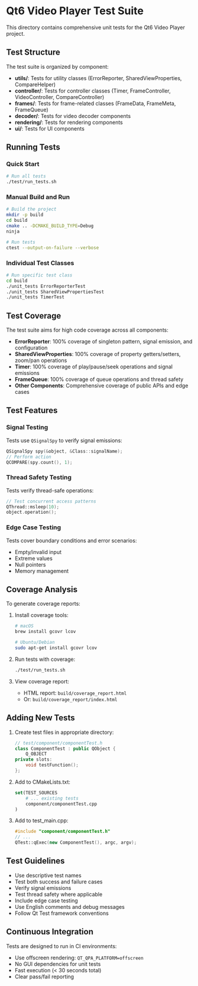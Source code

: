 # Qt6 Video Player Test Suite

This directory contains comprehensive unit tests for the Qt6 Video Player project.

## Test Structure

The test suite is organized by component:

- **utils/**: Tests for utility classes (ErrorReporter, SharedViewProperties, CompareHelper)
- **controller/**: Tests for controller classes (Timer, FrameController, VideoController, CompareController)
- **frames/**: Tests for frame-related classes (FrameData, FrameMeta, FrameQueue)
- **decoder/**: Tests for video decoder components
- **rendering/**: Tests for rendering components
- **ui/**: Tests for UI components

## Running Tests

### Quick Start
```bash
# Run all tests
./test/run_tests.sh
```

### Manual Build and Run
```bash
# Build the project
mkdir -p build
cd build
cmake .. -DCMAKE_BUILD_TYPE=Debug
ninja

# Run tests
ctest --output-on-failure --verbose
```

### Individual Test Classes
```bash
# Run specific test class
cd build
./unit_tests ErrorReporterTest
./unit_tests SharedViewPropertiesTest
./unit_tests TimerTest
```

## Test Coverage

The test suite aims for high code coverage across all components:

- **ErrorReporter**: 100% coverage of singleton pattern, signal emission, and configuration
- **SharedViewProperties**: 100% coverage of property getters/setters, zoom/pan operations
- **Timer**: 100% coverage of play/pause/seek operations and signal emissions
- **FrameQueue**: 100% coverage of queue operations and thread safety
- **Other Components**: Comprehensive coverage of public APIs and edge cases

## Test Features

### Signal Testing
Tests use `QSignalSpy` to verify signal emissions:
```cpp
QSignalSpy spy(&object, &Class::signalName);
// Perform action
QCOMPARE(spy.count(), 1);
```

### Thread Safety Testing
Tests verify thread-safe operations:
```cpp
// Test concurrent access patterns
QThread::msleep(10);
object.operation();
```

### Edge Case Testing
Tests cover boundary conditions and error scenarios:
- Empty/invalid input
- Extreme values
- Null pointers
- Memory management

## Coverage Analysis

To generate coverage reports:

1. Install coverage tools:
   ```bash
   # macOS
   brew install gcovr lcov
   
   # Ubuntu/Debian
   sudo apt-get install gcovr lcov
   ```

2. Run tests with coverage:
   ```bash
   ./test/run_tests.sh
   ```

3. View coverage report:
   - HTML report: `build/coverage_report.html`
   - Or: `build/coverage_report/index.html`

## Adding New Tests

1. Create test files in appropriate directory:
   ```cpp
   // test/component/componentTest.h
   class ComponentTest : public QObject {
       Q_OBJECT
   private slots:
       void testFunction();
   };
   ```

2. Add to CMakeLists.txt:
   ```cmake
   set(TEST_SOURCES
       # ... existing tests
       component/componentTest.cpp
   )
   ```

3. Add to test_main.cpp:
   ```cpp
   #include "component/componentTest.h"
   // ...
   QTest::qExec(new ComponentTest(), argc, argv);
   ```

## Test Guidelines

- Use descriptive test names
- Test both success and failure cases
- Verify signal emissions
- Test thread safety where applicable
- Include edge case testing
- Use English comments and debug messages
- Follow Qt Test framework conventions

## Continuous Integration

Tests are designed to run in CI environments:
- Use offscreen rendering: `QT_QPA_PLATFORM=offscreen`
- No GUI dependencies for unit tests
- Fast execution (< 30 seconds total)
- Clear pass/fail reporting

